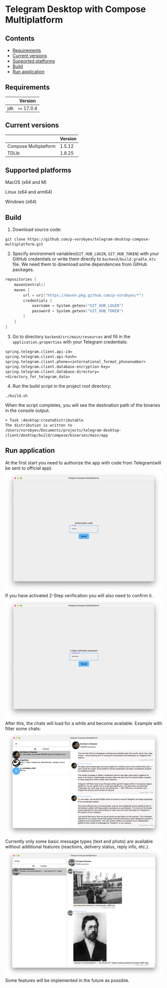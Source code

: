# Telegram Desktop with Compose Multiplatform

## Contents
- [Requirements](#requirements)
- [Current versions](#versions)
- [Supported platforms](#platforms)
- [Build](#build)
- [Run application](#run)



<a name="requirements"></a>
## Requirements
|   | Version     |
|-------------|-------------|
| jdk         | `>=` 17.0.4 |



<a name="versions"></a>
## Current versions
|                       | Version |
|-----------------------|---------|
| Compose Multiplatform | 1.5.12  |
| TDLib                 | 1.8.25  |



<a name="platforms"></a>
## Supported platforms
MacOS (x64 and M)

Linux (x64 and arm64)

Windows (x64)



<a name="build"></a>
## Build

1) Download source code:
```shell
git clone https://github.com/p-vorobyev/telegram-desktop-compose-multiplatform.git
```
2) Specify environment variables(`GIT_HUB_LOGIN`, `GIT_HUB_TOKEN`) with your GitHub credentials or write them directly to
`backend/build.gradle.kts` file. We need them to download some dependencies from GitHub packages.
```kotlin
repositories {
    mavenCentral()
    maven {
        url = uri("https://maven.pkg.github.com/p-vorobyev/*")
        credentials {
            username = System.getenv("GIT_HUB_LOGIN")
            password = System.getenv("GIT_HUB_TOKEN")
        }
    }
}
```

3) Go to directory `backend/src/main/resources` and fill in the `application.properties` with your Telegram credentials:
```shell
spring.telegram.client.api-id=
spring.telegram.client.api-hash=
spring.telegram.client.phone=<international_format_phonenumber>
spring.telegram.client.database-encryption-key=
spring.telegram.client.database-directory=<directory_for_telegram_data>
```

4) Run the build script in the project root directory:
```shell
./build.sh
```
When the script completes, you will see the destination path of the binaries in the console output.
```shell
> Task :desktop:createDistributable
The distribution is written to /Users/vorobyev/Documents/projects/telegram-desktop-client/desktop/build/compose/binaries/main/app
```



<a name="run"></a>
## Run application

At the first start you need to authorize the app with code from Telegram(will be sent to official app).
![](https://github.com/p-vorobyev/telegram-desktop-compose-multiplatform/blob/master/img/auth.png)
If you have activated 2-Step verification you will also need to confirm it.
![](https://github.com/p-vorobyev/telegram-desktop-compose-multiplatform/blob/master/img/2step.png)
After this, the chats will load for a while and become available. Example with filter some chats:
![](https://github.com/p-vorobyev/telegram-desktop-compose-multiplatform/blob/master/img/chatListFilter.png)
Currently only some basic message types (text and photo) are available without additional features 
(reactions, delivery status, reply info, etc.).
![](https://github.com/p-vorobyev/telegram-desktop-compose-multiplatform/blob/master/img/messages.png)
Some features will be implemented in the future as possible.